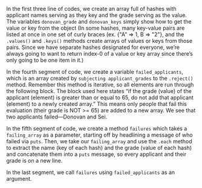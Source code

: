 In the first three line of codes, 
we create an array full of hashes with applicant names serving as they key and the grade serving as the value. 
The variables `donovan_grade` and `donovan_keys` simply show how to get the value or key from the object (In some hashes, many key-value pairs are listed at once in one set of curly braces (ex. {"A" => 1, B => "2"}, and the `.values()` and `.keys()` methods create arrays of values or keys from those pairs. 
Since we have separate hashes designated for everyone, we’re always going to want to return index-0 of a value or key array since
there’s only going to be one item in it.)

In the fourth segment of code, 
we create a variable `failed_applicants`, which is an array created by `subjecting applicant_grades` to the `.reject()` method. 
Remember this method is iterative, so all elements are run through the following block. The block used here states
“if the grade (value) of the applicant (element) is greater than or equal to 65, do not add that applicant (element) to a newly 
created array.” This means only people that fail this evaluation (their grade is NOT >= 65) are added to a new array. 
We see that two applicants failed—Donovan and Sei.

In the fifth segment of code, 
we create a method `failures` which takes a `failing_array` as a parameter, starting off by headlining a message of who failed via `puts`. 
Then, we take our `failing_array` and use the `.each` method to extract the name (key of each hash) and the grade (value of each hash) 
and concatenate them into a `puts` message, so every applicant and their grade is on a new line.

In the last segment, we call `failures` using `failed_applicants` as an argument. 
